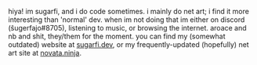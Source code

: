 hiya! im sugarfi, and i do code sometimes. i mainly do net art; i find it more interesting than 'normal' dev. when im not doing that im either on discord (ŝugerfajo#8705), listening to music, or browsing the internet. aroace and nb and shit, they/them for the moment. you can find my (somewhat outdated) website at [sugarfi.dev](https://sugarfi.dev), or my frequently-updated (hopefully) net art site at [novata.ninja](https://novata.ninja).
